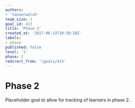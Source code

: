 ```yaml
---
authors:
- 'tannerwelsh'
team_size: 1
goal_id: 413
title: 'Phase 2'
created_at: '2017-06-13T10:38:28Z'
labels:
- phase
published: false
level: '1'
phase: 2
redirect_from: '/goals/413'
---
```


# Phase 2

Placeholder goal to allow for tracking of learners in phase 2.

